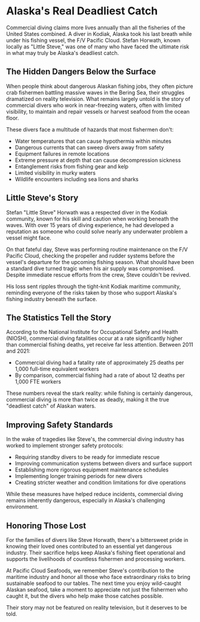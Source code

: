 # Alaska's Real Deadliest Catch

Commercial diving claims more lives annually than all the fisheries of the United States combined. A diver in Kodiak, Alaska took his last breath while under his fishing vessel, the F/V Pacific Cloud. Stefan Horwath, known locally as "Little Steve," was one of many who have faced the ultimate risk in what may truly be Alaska's deadliest catch.

## The Hidden Dangers Below the Surface

When people think about dangerous Alaskan fishing jobs, they often picture crab fishermen battling massive waves in the Bering Sea, their struggles dramatized on reality television. What remains largely untold is the story of commercial divers who work in near-freezing waters, often with limited visibility, to maintain and repair vessels or harvest seafood from the ocean floor.

These divers face a multitude of hazards that most fishermen don't:
- Water temperatures that can cause hypothermia within minutes
- Dangerous currents that can sweep divers away from safety
- Equipment failures in remote locations
- Extreme pressure at depth that can cause decompression sickness
- Entanglement risks from fishing gear and kelp
- Limited visibility in murky waters
- Wildlife encounters including sea lions and sharks

## Little Steve's Story

Stefan "Little Steve" Horwath was a respected diver in the Kodiak community, known for his skill and caution when working beneath the waves. With over 15 years of diving experience, he had developed a reputation as someone who could solve nearly any underwater problem a vessel might face.

On that fateful day, Steve was performing routine maintenance on the F/V Pacific Cloud, checking the propeller and rudder systems before the vessel's departure for the upcoming fishing season. What should have been a standard dive turned tragic when his air supply was compromised. Despite immediate rescue efforts from the crew, Steve couldn't be revived.

His loss sent ripples through the tight-knit Kodiak maritime community, reminding everyone of the risks taken by those who support Alaska's fishing industry beneath the surface.

## The Statistics Tell the Story

According to the National Institute for Occupational Safety and Health (NIOSH), commercial diving fatalities occur at a rate significantly higher than commercial fishing deaths, yet receive far less attention. Between 2011 and 2021:

- Commercial diving had a fatality rate of approximately 25 deaths per 1,000 full-time equivalent workers
- By comparison, commercial fishing had a rate of about 12 deaths per 1,000 FTE workers

These numbers reveal the stark reality: while fishing is certainly dangerous, commercial diving is more than twice as deadly, making it the true "deadliest catch" of Alaskan waters.

## Improving Safety Standards

In the wake of tragedies like Steve's, the commercial diving industry has worked to implement stronger safety protocols:

- Requiring standby divers to be ready for immediate rescue
- Improving communication systems between divers and surface support
- Establishing more rigorous equipment maintenance schedules
- Implementing longer training periods for new divers
- Creating stricter weather and condition limitations for dive operations

While these measures have helped reduce incidents, commercial diving remains inherently dangerous, especially in Alaska's challenging environment.

## Honoring Those Lost

For the families of divers like Steve Horwath, there's a bittersweet pride in knowing their loved ones contributed to an essential yet dangerous industry. Their sacrifice helps keep Alaska's fishing fleet operational and supports the livelihoods of countless fishermen and processing workers.

At Pacific Cloud Seafoods, we remember Steve's contribution to the maritime industry and honor all those who face extraordinary risks to bring sustainable seafood to our tables. The next time you enjoy wild-caught Alaskan seafood, take a moment to appreciate not just the fishermen who caught it, but the divers who help make those catches possible.

Their story may not be featured on reality television, but it deserves to be told.
